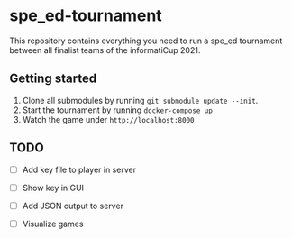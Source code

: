 # spe_ed-tournament

This repository contains everything you need to run a spe_ed tournament between all finalist teams of the informatiCup 2021.

## Getting started

1. Clone all submodules by running `git submodule update --init`.
2. Start the tournament by running `docker-compose up`
3. Watch the game under `http://localhost:8000`

## TODO

- [ ] Add key file to player in server
- [ ] Show key in GUI
- [ ] Add JSON output to server
- [ ] Visualize games

